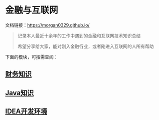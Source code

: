 # 金融与互联网

文档链接：https://morgan0329.github.io/

>记录本人最近十余年的工作中遇到的金融和互联网技术知识总结
>
>希望分享给大家，能对刚入金融行业，或者刚进入互联网的人所有帮助

下面的模块，可按需查阅：
## [财务知识](docs/financial.md)
## [Java知识](docs/java.md)

## [IDEA开发环境](docs/idea.md)

